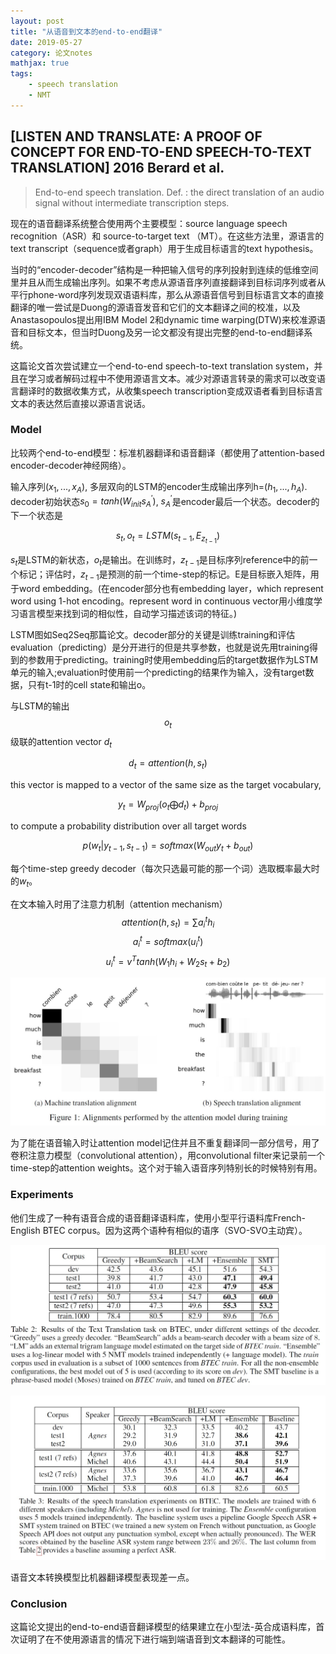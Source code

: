 ```yaml
---
layout: post
title: "从语音到文本的end-to-end翻译"
date: 2019-05-27
category: 论文notes
mathjax: true
tags: 
    - speech translation
    - NMT
---
```


## [LISTEN AND TRANSLATE: A PROOF OF CONCEPT FOR END-TO-END SPEECH-TO-TEXT TRANSLATION] 2016 Berard et al. ##

>End-to-end speech translation. Def. : the direct translation of an audio signal without intermediate transcription steps.

现在的语音翻译系统整合使用两个主要模型：source language speech recognition（ASR）和 source-to-target text （MT）。在这些方法里，源语言的text transcript（sequence或者graph）用于生成目标语言的text hypothesis。

当时的“encoder-decoder”结构是一种把输入信号的序列投射到连续的低维空间里并且从而生成输出序列。如果不考虑从源语音序列直接翻译到目标词序列或者从平行phone-word序列发现双语语料库，那么从源语音信号到目标语言文本的直接翻译的唯一尝试是Duong的源语音发音和它们的文本翻译之间的校准，以及Anastasopoulos提出用IBM Model 2和dynamic time warping(DTW)来校准源语音和目标文本，但当时Duong及另一论文都没有提出完整的end-to-end翻译系统。

这篇论文首次尝试建立一个end-to-end speech-to-text translation system，并且在学习或者解码过程中不使用源语言文本。减少对源语言转录的需求可以改变语言翻译时的数据收集方式，从收集speech transcription变成双语者看到目标语言文本的表达然后直接以源语言说话。

### Model

比较两个end-to-end模型：标准机器翻译和语音翻译（都使用了attention-based encoder-decoder神经网络）。
 
输入序列($x_1, ..., x_A$), 多层双向的LSTM的encoder生成输出序列h=($h_1, ..., h_A$). decoder初始状态$s_0 = tanh(W_{init} s^{'}_A)$, $s^{'}_A$是encoder最后一个状态。decoder的下一个状态是

$$s_t, o_t = LSTM(s_{t-1}, E_{z_{t-1}})$$

$s_t$是LSTM的新状态，$o_t$是输出。在训练时，$z_{t-1}$是目标序列reference中的前一个标记；评估时，$z_{t-1}$是预测的前一个time-step的标记。E是目标嵌入矩阵，用于word embedding。(在encoder部分也有embedding layer，which represent word using 1-hot encoding。represent word in continuous vector用小维度学习语言模型来找到词的相似性，自动学习描述该词的特征。)

LSTM图如Seq2Seq那篇论文。decoder部分的关键是训练training和评估evaluation（predicting）是分开进行的但是共享参数，也就是说先用training得到的参数用于predicting。training时使用embedding后的target数据作为LSTM单元的输入;evaluation时使用前一个predicting的结果作为输入，没有target数据，只有t-1时的cell state和输出o。

与LSTM的输出$$o_t$$级联的attention vector $d_t$
 
$$d_t = attention(h, s_t)$$

this vector is mapped to a vector of the same size as the target vocabulary,

$$y_t = W_{proj}(o_t \bigoplus d_t) + b_{proj}$$   

to compute a probability distribution over all target words

$$p(w_t|y_{t-1}, s_{t-1}) = softmax(W_{out} y_t + b_{out})$$

每个time-step greedy decoder（每次只选最可能的那一个词）选取概率最大时的$w_t$。

在文本输入时用了注意力机制（attention mechanism）
$$attention(h, s_t) = \sum{a_i^t h_i}$$
$$a_i^t = softmax(u_i^t)$$
$$u_i^t = v^T tanh(W_1 h_i + W_2 s_t + b_2)$$

![example of alignment performed by the attention mechanism during training](\assets\images\postsimage\0528\alignments_performance.jpg)

为了能在语音输入时让attention model记住并且不重复翻译同一部分信号，用了卷积注意力模型（convolutional attention），用convolutional filter来记录前一个time-step的attention weights。这个对于输入语音序列特别长的时候特别有用。

### Experiments

他们生成了一种有语音合成的语音翻译语料库，使用小型平行语料库French-English BTEC corpus。因为这两个语种有相似的语序（SVO-SVO主动宾）。

![Results of machine translation experiments](\assets\images\postsimage\0528\results_text_translation.jpg)

![Results of speech translation experiments](\assets\images\postsimage\0528\results_speech_translation.jpg)

语音文本转换模型比机器翻译模型表现差一点。

### Conclusion

这篇论文提出的end-to-end语音翻译模型的结果建立在小型法-英合成语料库，首次证明了在不使用源语言的情况下进行端到端语音到文本翻译的可能性。
